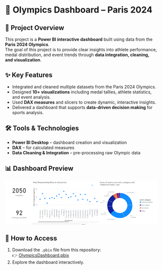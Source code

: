 # 🏅 Olympics Dashboard – Paris 2024  

## 📌 Project Overview  
This project is a **Power BI interactive dashboard** built using data from the **Paris 2024 Olympics**.  
The goal of this project is to provide clear insights into athlete performance, medal distribution, and event trends through **data integration, cleaning, and visualization**.  

## ✨ Key Features  
- Integrated and cleaned multiple datasets from the Paris 2024 Olympics.  
- Designed **10+ visualizations** including medal tallies, athlete statistics, and event analysis.  
- Used **DAX measures** and slicers to create dynamic, interactive insights.  
- Delivered a dashboard that supports **data-driven decision making** for sports analysis.  

## 🛠️ Tools & Technologies  
- **Power BI Desktop** – dashboard creation and visualization  
- **DAX** – for calculated measures  
- **Data Cleaning & Integration** – pre-processing raw Olympic data  

## 📊 Dashboard Preview  
![Olympics Dashboard Preview](./dashboard-preview.png)  

## 🚀 How to Access  
1. Download the `.pbix` file from this repository:  
   👉 [OlympicsDashboard.pbix](./DV-project.pbix)  
2. Explore the dashboard interactively.  
